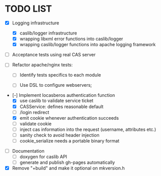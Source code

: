 <!--- -*- coding: utf-8; mode: org; -*- -->

# TODO LIST

  * [X] Logging infrastructure
    * [X] caslib/logger infrastructure
    * [X] wrapping libxml error functions into caslib/logger
    * [X] wrapping caslib/logger functions into apache logging framework

  * [ ] Acceptance tests using real CAS server

  * [ ] Refactor apache/nginx tests:

    * [ ] Identify tests specifics to each module

    * [ ] Use DSL to configure webservers;

  * [-] Implement locasberos authentication function
    * [X] use caslib to validate service ticket
    * [X] CASService: defines reasonable default
    * [ ] /login redirect
    * [X] emit cookie whenever authentication succeeds
    * [ ] validate cookie
    * [ ] inject cas information into the request (username, attributes etc.)
    * [ ] sanity check to avoid header injection
    * [ ] cookie_serialize needs a portable binary format

  * [ ] Documentation
    * [ ] doxygen for caslib API
    * [ ] generate and publish gh-pages automatically
  
  * [X] Remove "+build" and make it optional on mkversion.h

